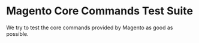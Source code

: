 # Magento Core Commands Test Suite

We try to test the core commands provided by Magento as good as possible.
